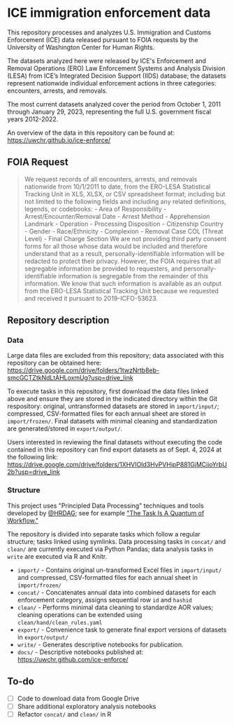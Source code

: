 # ICE immigration enforcement data

This repository processes and analyzes U.S. Immigration and Customs Enforcement (ICE) data released pursuant to FOIA requests by the University of Washington Center for Human Rights.

The datasets analyzed here were released by ICE's Enforcement and Removal Operations (ERO) Law Enforcement Systems and Analysis Division (LESA) from ICE’s Integrated Decision Support (IIDS) database; the datasets represent nationwide individual enforcement actions in three categories: encounters, arrests, and removals.

The most current datasets analyzed cover the period from October 1, 2011 through January 29, 2023, representing the full U.S. government fiscal years 2012-2022.

An overview of the data in this repository can be found at: https://uwchr.github.io/ice-enforce/

## FOIA Request

> We request records of all encounters, arrests, and removals nationwide from 10/1/2011 to date, from the ERO-LESA Statistical Tracking Unit in XLS, XLSX, or CSV spreadsheet format; including but not limited to the following fields and including any related definitions, legends, or codebooks: - Area of Responsibility - Arrest/Encounter/Removal Date - Arrest Method - Apprehension Landmark - Operation - Processing Disposition - Citizenship Country - Gender - Race/Ethnicity - Complexion - Removal Case COL (Threat Level) - Final Charge Section We are not providing third party consent forms for all those whose data would be included and therefore understand that as a result, personally-identifiable information will be redacted to protect their privacy. However, the FOIA requires that all segregable information be provided to requesters, and personally-identifiable information is segregable from the remainder of this information. We know that such information is available as an output from the ERO-LESA Statistical Tracking Unit because we requested and received it pursuant to 2019-ICFO-53623.

## Repository description

### Data

Large data files are excluded from this repository; data associated with this repository can be obtained here: https://drive.google.com/drive/folders/1twzNrtb8eb-smcGCTZtkNdLtAHLoxmUg?usp=drive_link

To execute tasks in this repository, first download the data files linked above and ensure they are stored in the indicated directory within the Git respository: original, untransformed datasets are stored in `import/input/`; compressed, CSV-formatted files for each annual sheet are stored in `import/frozen/`. Final datasets with minimal cleaning and standardization are generated/stored in `export/output/`.

Users interested in reviewing the final datasets without executing the code contained in this repository can find export datasets as of Sept. 4, 2024 at the following link: https://drive.google.com/drive/folders/1XHVIOld3HvPVHipP881GjMCiioYrbU2b?usp=drive_link

### Structure

This project uses "Principled Data Processing" techniques and tools developed by [@HRDAG](https://github.com/HRDAG); see for example ["The Task Is A Quantum of Workflow."](https://hrdag.org/2016/06/14/the-task-is-a-quantum-of-workflow/)

The repository is divided into separate tasks which follow a regular structure; tasks linked using symlinks. Data processing tasks in `concat/` and `clean/` are currently executed via Python Pandas; data analysis tasks in `write` are executed via R and Knitr.

- `import/` - Contains original un-transformed Excel files in `import/input/` and compressed, CSV-formatted files for each annual sheet in `import/frozen/`
- `concat/` - Concatenates annual data into combined datasets for each enforcement category, assigns sequential row `id` and `hashid`
- `clean/` - Performs minimal data cleaning to standardize AOR values; cleaning operations can be extended using `clean/hand/clean_rules.yaml`
- `export/` - Convenience task to generate final export versions of datasets in `export/output/`
- `write/` - Generates descriptive notebooks for publication.
- `docs/` - Descriptive notebooks published at: https://uwchr.github.com/ice-enforce/

## To-do

- [ ] Code to download data from Google Drive
- [ ] Share additional exploratory analysis notebooks
- [ ] Refactor `concat/` and `clean/` in R
